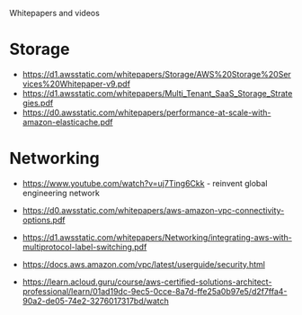 Whitepapers and videos

# Storage 

* https://d1.awsstatic.com/whitepapers/Storage/AWS%20Storage%20Services%20Whitepaper-v9.pdf
* https://d1.awsstatic.com/whitepapers/Multi_Tenant_SaaS_Storage_Strategies.pdf
* https://d0.awsstatic.com/whitepapers/performance-at-scale-with-amazon-elasticache.pdf

# Networking 

* https://www.youtube.com/watch?v=uj7Ting6Ckk - reinvent global engineering network

* https://d0.awsstatic.com/whitepapers/aws-amazon-vpc-connectivity-options.pdf
* https://d1.awsstatic.com/whitepapers/Networking/integrating-aws-with-multiprotocol-label-switching.pdf
* https://docs.aws.amazon.com/vpc/latest/userguide/security.html

* https://learn.acloud.guru/course/aws-certified-solutions-architect-professional/learn/01ad19dc-9ec5-0cce-8a7d-ffe25a0b97e5/d2f7ffa4-90a2-de05-74e2-3276017317bd/watch
